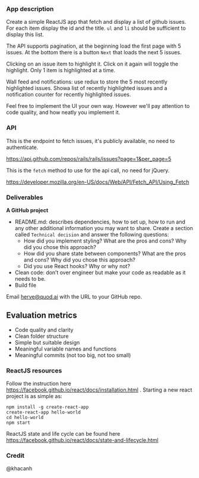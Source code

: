### App description

Create a simple ReactJS app that fetch and display a list of github issues. For each item display the id and the title. `ul` and `li` should be sufficient to display this list. 

The API supports pagination, at the beginning load the first page with 5 issues. At the bottom there is a button `Next` that loads the next 5 issues. 

Clicking on an issue item to highlight it. Click on it again will toggle the highlight. Only 1 item is highlighted at a time. 

Wall feed and notifications: use redux to store the 5 most recently highlighted issues. Showa list of recently highlighted issues and a notification counter for recently highlighted issues.

Feel free to implement the UI your own way. However we'll pay attention to code quality, and how neatly you implement it. 

### API

This is the endpoint to fetch issues, it's publicly available, no need to authenticate. 

https://api.github.com/repos/rails/rails/issues?page=1&per_page=5

This is the `fetch` method to use for the api call, no need for jQuery. 

https://developer.mozilla.org/en-US/docs/Web/API/Fetch_API/Using_Fetch

### Deliverables

__A GitHub project__

- README.md: describes dependencies, how to set up, how to run and any other additional information you may want to share. Create a section called `Technical decision` and answer the following questions:
  - How did you implement styling? What are the pros and cons? Why did you chose this approach? 
  - How did you share state between components?  What are the pros and cons? Why did you chose this approach? 
  - Did you use React hooks? Why or why not?
- Clean code: don’t over engineer but make your code as readable as it needs to be.
- Build file

Email herve@quod.ai with the URL to your GitHub repo.

## Evaluation metrics ##

- Code quality and clarity
- Clean folder structure
- Simple but suitable design
- Meaningful variable names and functions
- Meaningful commits (not too big, not too small)

### ReactJS resources

Follow the instruction here https://facebook.github.io/react/docs/installation.html . Starting a new react project is as simple as: 

```
npm install -g create-react-app
create-react-app hello-world
cd hello-world
npm start
```

ReactJS state and life cycle can be found here https://facebook.github.io/react/docs/state-and-lifecycle.html 

### Credit

@khacanh
